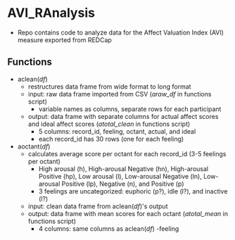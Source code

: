 # AVI_RAnalysis
* Repo contains code to analyze data for the Affect Valuation Index (AVI) measure exported from REDCap

## Functions
* aclean(*df*)
  * restructures data frame from wide format to long format
  * input: raw data frame imported from CSV (*araw_df* in functions script)
    * variable names as columns, separate rows for each participant
  * output: data frame with separate columns for actual affect scores and ideal affect scores (*atotal_clean* in functions script)
    * 5 columns: record_id, feeling, octant, actual, and ideal
    * each record_id has 30 rows (one for each feeling)
* aoctant(*df*)
  * calculates average score per octant for each record_id (3-5 feelings per octant)
    * High arousal (h), High-arousal Negative (hn), High-arousal Positive (hp), Low arousal (l), Low-arousal Negative (ln), Low-arousal Positive (lp), Negative (n), and Positive (p) 
    * 3 feelings are uncategorized: euphoric (p?), idle (l?), and inactive (l?)
  * input: clean data frame from aclean(*df*)'s output
  * output: data frame with mean scores for each octant (*atotal_mean* in functions script)
    * 4 columns: same columns as aclean(*df*) -feeling
